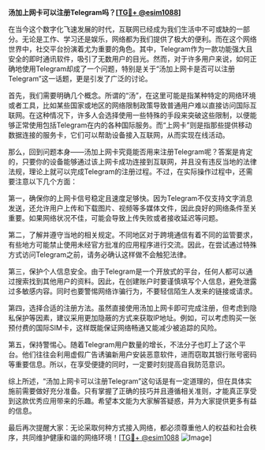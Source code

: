 **汤加上网卡可以注册Telegram吗？[[TG💪+ @esim1088](https://t.me/s/esim1088)]**

在当今这个数字化飞速发展的时代，互联网已经成为我们生活中不可或缺的一部分。无论是工作、学习还是娱乐，网络都为我们提供了极大的便利。而在这个网络世界中，社交平台扮演着尤为重要的角色。其中，Telegram作为一款功能强大且安全的即时通讯软件，吸引了无数用户的目光。然而，对于许多用户来说，如何正确地使用Telegram却成了一个问题，特别是关于“汤加上网卡是否可以注册Telegram”这一话题，更是引发了广泛的讨论。

首先，我们需要明确几个概念。所谓的“汤”，在这里可能是指某种特定的网络环境或者工具，比如某些国家或地区的网络限制政策导致普通用户难以直接访问国际互联网。在这种情况下，许多人会选择使用一些特殊的手段来突破这些限制，以便能够正常使用包括Telegram在内的各种国际服务。而“上网卡”则是指那些提供移动数据连接的服务卡，它们可以帮助设备接入互联网，从而实现在线活动。

那么，回到问题本身——汤加上网卡究竟能否用来注册Telegram呢？答案是肯定的，只要你的设备能够通过该上网卡成功连接到互联网，并且没有违反当地的法律法规，理论上就可以完成Telegram的注册过程。不过，在实际操作过程中，还需要注意以下几个方面：

第一，确保你的上网卡信号稳定且速度足够快。因为Telegram不仅支持文字消息发送，还允许用户上传和下载图片、视频等多媒体文件，因此良好的网络条件至关重要。如果网络状况不佳，可能会导致上传失败或者接收延迟等问题。

第二，了解并遵守当地的相关规定。不同地区对于跨境通信有着不同的监管要求，有些地方可能禁止使用未经官方批准的应用程序进行交流。因此，在尝试通过特殊方式访问Telegram之前，请务必确认这样做不会触犯法律。

第三，保护个人信息安全。由于Telegram是一个开放式的平台，任何人都可以通过搜索找到其他用户的资料。因此，在创建账户时要谨慎填写个人信息，避免泄露过多敏感内容。同时也要警惕网络诈骗行为，不要轻信陌生人发来的链接或请求。

第四，选择合适的注册方法。虽然直接使用汤加上网卡即可完成注册，但考虑到隐私保护等因素，建议采用更加隐蔽的方式来获取IP地址。例如，可以考虑购买一张预付费的国际SIM卡，这样既能保证网络畅通又能减少被追踪的风险。

第五，保持警惕心。随着Telegram用户数量的增长，不法分子也盯上了这个平台。他们往往会利用虚假广告诱骗新用户安装恶意软件，进而窃取其银行账号密码等重要信息。所以，在享受便捷的同时，一定要时刻提高自我防范意识。

综上所述，“汤加上网卡可以注册Telegram”这句话是有一定道理的，但在具体实施前需要做好充分准备。只有掌握了正确的技巧并且遵循相关准则，才能真正享受到这款优秀应用带来的乐趣。希望本文能为大家解答疑惑，并为大家提供更多有益的信息。

最后再次提醒大家：无论采取何种方式接入网络，都必须尊重他人的权益和社会秩序，共同维护健康和谐的网络环境！[[TG💪+ @esim1088](https://t.me/s/esim1088) ![Image](https://i.postimg.cc/4NQfJmqS/Snipaste-2025-05-13-00-14-12.png)]